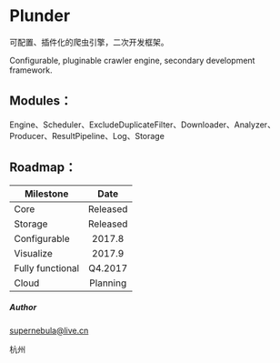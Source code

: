 # Plunder

可配置、插件化的爬虫引擎，二次开发框架。

Configurable, pluginable crawler engine, secondary development framework.

## Modules：

Engine、Scheduler、ExcludeDuplicateFilter、Downloader、Analyzer、Producer、ResultPipeline、Log、Storage

## Roadmap：

| Milestone        | Date               |
| ---------------- |:------------------:|
| Core             | Released           |
| Storage          | Released           |
| Configurable     | 2017.8             |
| Visualize        | 2017.9             |
| Fully functional | Q4.2017            |
| Cloud            | Planning           |

##### Author

supernebula@live.cn

杭州
